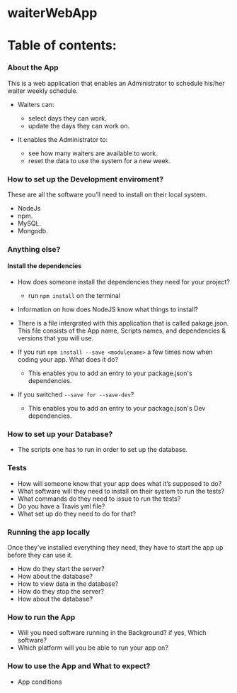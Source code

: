 # waiterWebApp

# Table of contents:
 ### About the App
  This is a web application that enables an Administrator to schedule his/her waiter weekly schedule.
 * Waiters can:
   * select days they can work.
   * update the days they can work on.
    
 * It enables the Administrator to:
    * see how many waiters are available to work.
    * reset the data to use the system for a new week.
    

  
### How to set up the Development enviroment?
These are all the software you’ll need to install on their local system.
  * NodeJs
  * npm.
  * MySQL.
  * Mongodb.
  
  ### Anything else?
  #### Install the dependencies
 * How does someone install the dependencies they need for your project?
   * run ```npm install``` on the terminal
      
 * Information on how does NodeJS know what things to install?
  * There is a file intergrated with this application that is called pakage.json. This file consists of the App name,        Scripts names, and dependencies & versions that you will use.
     
 * If you run ```npm install --save <modulename>``` a few times now when coding your app. What does it do? 
   * This enables you to add an entry to your package.json's dependencies.
  
  * If you switched ```--save for --save-dev```?
    * This enables you to add an entry to your package.json's Dev dependencies.
        
 ### How to set up your Database?
  * The scripts one has to run in order to set up the database.
  
        
 ### Tests
  * How will someone know that your app does what it’s supposed to do?
  * What software will they need to install on their system to run the tests? 
  * What commands do they need to issue to run the tests?
  * Do you have a Travis yml file? 
  * What set up do they need to do for that?
  
 ### Running the app locally
  Once they’ve installed everything they need, they have to start the app up before they can use it.
  * How do they start the server?
  * How about the database?
  * How to view data in the database?
  * How do they stop the server? 
  * How about the database?
         
 ### How to run the App
  * Will you need software running in the Background? if yes, Which software?
  * Which platform will you be able to run your app on?
  
 ### How to use the App and What to expect?
  * App conditions
   
